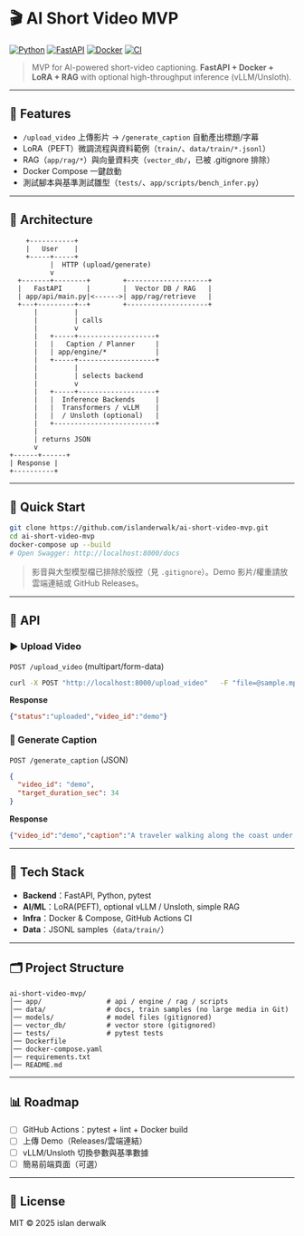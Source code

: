 # 🎬 AI Short Video MVP

[![Python](https://img.shields.io/badge/Python-3.10%2B-blue?logo=python)](https://www.python.org/)
[![FastAPI](https://img.shields.io/badge/FastAPI-API-green?logo=fastapi)](https://fastapi.tiangolo.com/)
[![Docker](https://img.shields.io/badge/Docker-Container-2496ED?logo=docker&logoColor=white)](https://www.docker.com/)
[![CI](https://github.com/islanderwalk/ai-short-video-mvp/actions/workflows/ci.yml/badge.svg?branch=master)](https://github.com/islanderwalk/ai-short-video-mvp/actions/workflows/ci.yml)

> MVP for AI-powered short-video captioning. **FastAPI + Docker + LoRA + RAG** with optional high-throughput inference (vLLM/Unsloth).

---

## 📌 Features
- `/upload_video` 上傳影片 → `/generate_caption` 自動產出標題/字幕  
- LoRA（PEFT）微調流程與資料範例（`train/`、`data/train/*.jsonl`）  
- RAG（`app/rag/*`）與向量資料夾（`vector_db/`，已被 .gitignore 排除）  
- Docker Compose 一鍵啟動  
- 測試腳本與基準測試雛型（`tests/`、`app/scripts/bench_infer.py`）

---

## 🧩 Architecture

```
    +-----------+
    |   User    |
    +-----+-----+
          |  HTTP (upload/generate)
          v
  +-------+--------+        +--------------------+
  |   FastAPI      |        |  Vector DB / RAG   |
  | app/api/main.py|<------>| app/rag/retrieve   |
  +---+---------+--+        +--------------------+
      |         |
      |         | calls
      |         v
      |   +-----+-------------------+
      |   |   Caption / Planner     |
      |   | app/engine/*            |
      |   +-----+-------------------+
      |         |
      |         | selects backend
      |         v
      |   +-----+-------------------+
      |   |  Inference Backends     |
      |   |  Transformers / vLLM    |
      |   |  / Unsloth (optional)   |
      |   +-------------------------+
      |
      | returns JSON
      v
+------+------+ 
| Response |
+----------+
```

---

## 🚀 Quick Start

```bash
git clone https://github.com/islanderwalk/ai-short-video-mvp.git
cd ai-short-video-mvp
docker-compose up --build
# Open Swagger: http://localhost:8000/docs
```

> 影音與大型模型檔已排除於版控（見 `.gitignore`）。Demo 影片/權重請放雲端連結或 GitHub Releases。

---

## 📡 API

### ▶️ Upload Video
`POST /upload_video` (multipart/form-data)

```bash
curl -X POST "http://localhost:8000/upload_video"   -F "file=@sample.mp4"   -F "video_id=demo"
```

**Response**
```json
{"status":"uploaded","video_id":"demo"}
```

### 📝 Generate Caption
`POST /generate_caption` (JSON)

```json
{
  "video_id": "demo",
  "target_duration_sec": 34
}
```

**Response**
```json
{"video_id":"demo","caption":"A traveler walking along the coast under the sunset."}
```

---

## 🧰 Tech Stack
- **Backend**：FastAPI, Python, pytest  
- **AI/ML**：LoRA(PEFT), optional vLLM / Unsloth, simple RAG  
- **Infra**：Docker & Compose, GitHub Actions CI  
- **Data**：JSONL samples（`data/train/`）

---

## 🗂️ Project Structure
```
ai-short-video-mvp/
│── app/                # api / engine / rag / scripts
│── data/               # docs, train samples (no large media in Git)
│── models/             # model files (gitignored)
│── vector_db/          # vector store (gitignored)
│── tests/              # pytest tests
│── Dockerfile
│── docker-compose.yaml
│── requirements.txt
│── README.md
```

---

## 📊 Roadmap
- [ ] GitHub Actions：pytest + lint + Docker build  
- [ ] 上傳 Demo（Releases/雲端連結）  
- [ ] vLLM/Unsloth 切換參數與基準數據  
- [ ] 簡易前端頁面（可選）  

---

## 📜 License
MIT © 2025 islan derwalk
